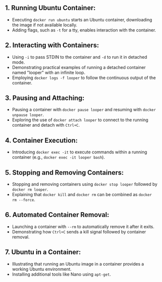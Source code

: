 ## 1. Running Ubuntu Container:
   - Executing ```docker run ubuntu``` starts an Ubuntu container, downloading the image if not available locally.
   - Adding flags, such as ```-t``` for a tty, enables interaction with the container.

## 2. Interacting with Containers:
   - Using ```-i``` to pass STDIN to the container and ```-d``` to run it in detached mode.
   - Demonstrating practical examples of running a detached container named "looper" with an infinite loop.
   - Employing ```docker logs -f looper``` to follow the continuous output of the container.

## 3. Pausing and Attaching:
   - Pausing a container with ```docker pause looper``` and resuming with ```docker unpause looper```.
   - Exploring the use of ```docker attach looper``` to connect to the running container and detach with ```Ctrl+C```.

## 4. Container Execution:
   - Introducing ```docker exec -it``` to execute commands within a running container (e.g., ```docker exec -it looper bash```).

## 5. Stopping and Removing Containers:
   - Stopping and removing containers using ```docker stop looper``` followed by ```docker rm looper```.
   - Explaining that ```docker kill``` and ```docker rm``` can be combined as ```docker rm --force```.

## 6. Automated Container Removal:
   - Launching a container with ```--rm``` to automatically remove it after it exits.
   - Demonstrating how ```Ctrl+C``` sends a kill signal followed by container removal.

## 7. Ubuntu in a Container:
   - Illustrating that running an Ubuntu image in a container provides a working Ubuntu environment.
   - Installing additional tools like Nano using ```apt-get```.
